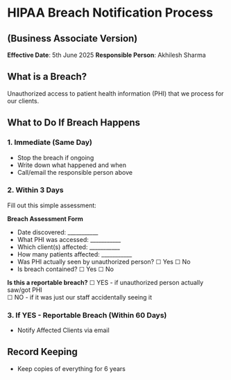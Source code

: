 # HIPAA Breach Notification Process
## (Business Associate Version)

**Effective Date**: 5th June 2025
**Responsible Person**: Akhilesh Sharma

## What is a Breach?
Unauthorized access to patient health information (PHI) that we process for our clients.

## What to Do If Breach Happens

### 1. Immediate (Same Day)
- Stop the breach if ongoing
- Write down what happened and when
- Call/email the responsible person above

### 2. Within 3 Days
Fill out this simple assessment:

**Breach Assessment Form**
- Date discovered: ___________
- What PHI was accessed: ___________
- Which client(s) affected: ___________
- How many patients affected: ___________
- Was PHI actually seen by unauthorized person? ☐ Yes ☐ No
- Is breach contained? ☐ Yes ☐ No

**Is this a reportable breach?**
☐ YES - if unauthorized person actually saw/got PHI  
☐ NO - if it was just our staff accidentally seeing it

### 3. If YES - Reportable Breach (Within 60 Days)

- Notify Affected Clients via email

## Record Keeping
- Keep copies of everything for 6 years

 